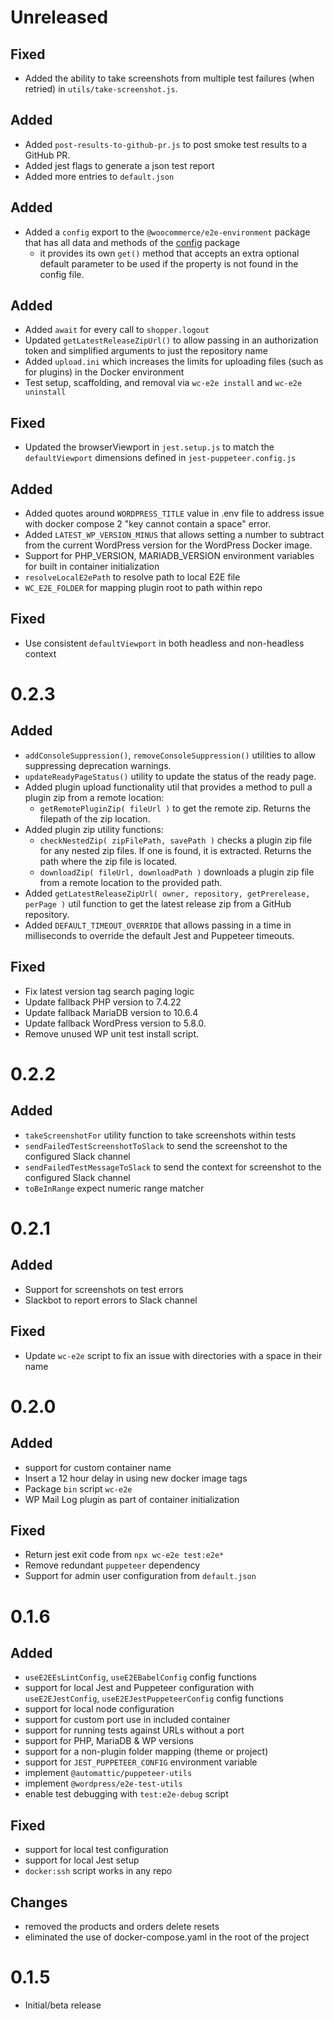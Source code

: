 # Unreleased

## Fixed

- Added the ability to take screenshots from multiple test failures (when retried) in `utils/take-screenshot.js`.

## Added

- Added `post-results-to-github-pr.js` to post smoke test results to a GitHub PR.
- Added jest flags to generate a json test report
- Added more entries to `default.json`

## Added

- Added a `config` export to the `@woocommerce/e2e-environment` package that has all data and methods of the [config](https://github.com/lorenwest/node-config) package
  - it provides its own `get()` method that accepts an extra optional default parameter to be used if the property is not found in the config file. 

## Added

- Added `await` for every call to `shopper.logout`
- Updated `getLatestReleaseZipUrl()` to allow passing in an authorization token and simplified arguments to just the repository name
- Added `upload.ini` which increases the limits for uploading files (such as for plugins) in the Docker environment
- Test setup, scaffolding, and removal via `wc-e2e install` and `wc-e2e uninstall`

## Fixed

- Updated the browserViewport in `jest.setup.js` to match the `defaultViewport` dimensions defined in `jest-puppeteer.config.js`

## Added

- Added quotes around `WORDPRESS_TITLE` value in .env file to address issue with docker compose 2 "key cannot contain a space" error.
- Added `LATEST_WP_VERSION_MINUS` that allows setting a number to subtract from the current WordPress version for the WordPress Docker image.
- Support for PHP_VERSION, MARIADB_VERSION environment variables for built in container initialization
- `resolveLocalE2ePath` to resolve path to local E2E file
- `WC_E2E_FOLDER` for mapping plugin root to path within repo

## Fixed

- Use consistent `defaultViewport` in both headless and non-headless context

# 0.2.3

## Added

- `addConsoleSuppression()`, `removeConsoleSuppression()` utilities to allow suppressing deprecation warnings.
- `updateReadyPageStatus()` utility to update the status of the ready page.
- Added plugin upload functionality util that provides a method to pull a plugin zip from a remote location:
  - `getRemotePluginZip( fileUrl )` to get the remote zip. Returns the filepath of the zip location.
- Added plugin zip utility functions:
  - `checkNestedZip( zipFilePath, savePath )` checks a plugin zip file for any nested zip files. If one is found, it is extracted. Returns the path where the zip file is located.
  - `downloadZip( fileUrl, downloadPath )` downloads a plugin zip file from a remote location to the provided path.
- Added `getLatestReleaseZipUrl( owner, repository, getPrerelease, perPage )` util function to get the latest release zip from a GitHub repository.
- Added `DEFAULT_TIMEOUT_OVERRIDE` that allows passing in a time in milliseconds to override the default Jest and Puppeteer timeouts.

## Fixed

- Fix latest version tag search paging logic
- Update fallback PHP version to 7.4.22
- Update fallback MariaDB version to 10.6.4
- Update fallback WordPress version to 5.8.0.
- Remove unused WP unit test install script.

# 0.2.2

## Added

- `takeScreenshotFor` utility function to take screenshots within tests
- `sendFailedTestScreenshotToSlack` to send the screenshot to the configured Slack channel
- `sendFailedTestMessageToSlack` to send the context for screenshot to the configured Slack channel
- `toBeInRange` expect numeric range matcher

# 0.2.1

## Added

- Support for screenshots on test errors
- Slackbot to report errors to Slack channel

## Fixed

- Update `wc-e2e` script to fix an issue with directories with a space in their name

# 0.2.0

## Added

- support for custom container name
- Insert a 12 hour delay in using new docker image tags
- Package `bin` script `wc-e2e`
- WP Mail Log plugin as part of container initialization

## Fixed

- Return jest exit code from `npx wc-e2e test:e2e*`
- Remove redundant `puppeteer` dependency
- Support for admin user configuration from `default.json`

# 0.1.6

## Added

- `useE2EEsLintConfig`, `useE2EBabelConfig` config functions
- support for local Jest and Puppeteer configuration with `useE2EJestConfig`, `useE2EJestPuppeteerConfig` config functions
- support for local node configuration
- support for custom port use in included container
- support for running tests against URLs without a port
- support for PHP, MariaDB & WP versions
- support for a non-plugin folder mapping (theme or project)
- support for `JEST_PUPPETEER_CONFIG` environment variable
- implement `@automattic/puppeteer-utils`
- implement `@wordpress/e2e-test-utils`
- enable test debugging with `test:e2e-debug` script

## Fixed

- support for local test configuration 
- support for local Jest setup
- `docker:ssh` script works in any repo

## Changes

- removed the products and orders delete resets
- eliminated the use of docker-compose.yaml in the root of the project

# 0.1.5

- Initial/beta release

